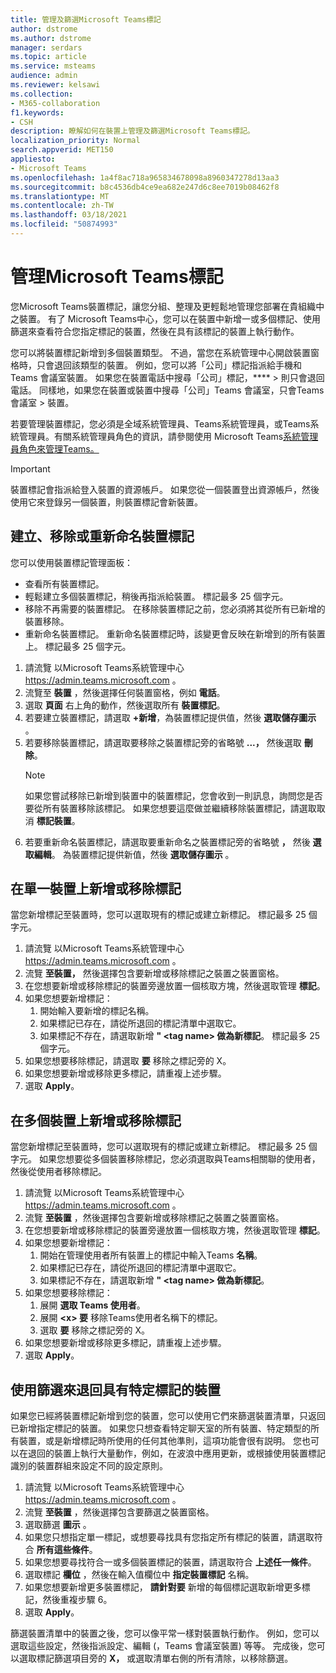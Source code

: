 ```yaml
---
title: 管理及篩選Microsoft Teams標記
author: dstrome
ms.author: dstrome
manager: serdars
ms.topic: article
ms.service: msteams
audience: admin
ms.reviewer: kelsawi
ms.collection:
- M365-collaboration
f1.keywords:
- CSH
description: 瞭解如何在裝置上管理及篩選Microsoft Teams標記。
localization_priority: Normal
search.appverid: MET150
appliesto:
- Microsoft Teams
ms.openlocfilehash: 1a4f8ac718a965834678098a8960347278d13aa3
ms.sourcegitcommit: b8c4536db4ce9ea682e247d6c8ee7019b08462f8
ms.translationtype: MT
ms.contentlocale: zh-TW
ms.lasthandoff: 03/18/2021
ms.locfileid: "50874993"
---
```

# <a name="manage-microsoft-teams-device-tags"></a>管理Microsoft Teams標記

您Microsoft Teams裝置標記，讓您分組、整理及更輕鬆地管理您部署在貴組織中之裝置。 有了 Microsoft Teams中心，您可以在裝置中新增一或多個標記、使用篩選來查看符合您指定標記的裝置，然後在具有該標記的裝置上執行動作。

您可以將裝置標記新增到多個裝置類型。 不過，當您在系統管理中心開啟裝置窗格時，只會退回該類型的裝置。 例如，您可以將「公司」標記指派給手機和Teams 會議室裝置。 如果您在裝置電話中搜尋「公司」標記，****  >  則只會退回電話。 同樣地，如果您在裝置或裝置中搜尋「公司」Teams 會議室，只會Teams 會議室  >  裝置。

若要管理裝置標記，您必須是全域系統管理員、Teams系統管理員，或Teams系統管理員。有關系統管理員角色的資訊，請參閱使用 Microsoft Teams[系統管理員角色來管理Teams。](../using-admin-roles.md)

> [!IMPORTANT]
> 裝置標記會指派給登入裝置的資源帳戶。 如果您從一個裝置登出資源帳戶，然後使用它來登錄另一個裝置，則裝置標記會新裝置。

## <a name="create-remove-or-rename-device-tags"></a>建立、移除或重新命名裝置標記

您可以使用裝置標記管理面板：

- 查看所有裝置標記。
- 輕鬆建立多個裝置標記，稍後再指派給裝置。 標記最多 25 個字元。
- 移除不再需要的裝置標記。 在移除裝置標記之前，您必須將其從所有已新增的裝置移除。
- 重新命名裝置標記。 重新命名裝置標記時，該變更會反映在新增到的所有裝置上。 標記最多 25 個字元。

1. 請流覽 以Microsoft Teams系統管理中心 https://admin.teams.microsoft.com 。
2. 流覽至 **裝置** ，然後選擇任何裝置窗格，例如 **電話**。
3. 選取 **頁面** 右上角的動作，然後選取所有 **裝置標記**。
4. 若要建立裝置標記，請選取 **+新增**，為裝置標記提供值，然後 **選取儲存圖示** 。
5. 若要移除裝置標記，請選取要移除之裝置標記旁的省略號 **...，** 然後選取 **刪除**。
    > [!NOTE]
    > 如果您嘗試移除已新增到裝置中的裝置標記，您會收到一則訊息，詢問您是否要從所有裝置移除該標記。 如果您想要這麼做並繼續移除裝置標記，請選取取消 **標記裝置**。
6. 若要重新命名裝置標記，請選取要重新命名之裝置標記旁的省略號 **，** 然後 **選取編輯**。 為裝置標記提供新值，然後 **選取儲存圖示** 。

## <a name="add-or-remove-tags-on-a-single-device"></a>在單一裝置上新增或移除標記

當您新增標記至裝置時，您可以選取現有的標記或建立新標記。 標記最多 25 個字元。

1. 請流覽 以Microsoft Teams系統管理中心 https://admin.teams.microsoft.com 。
2. 流覽 **至裝置，** 然後選擇包含要新增或移除標記之裝置之裝置窗格。
3. 在您想要新增或移除標記的裝置旁邊放置一個核取方塊，然後選取管理 **標記**。
4. 如果您想要新增標記：
    1. 開始輸入要新增的標記名稱。
    2. 如果標記已存在，請從所退回的標記清單中選取它。
    3. 如果標記不存在，請選取新增 **" \<tag name> 做為新標記**。 標記最多 25 個字元。
5. 如果您想要移除標記，請選取 **要** 移除之標記旁的 X。
6. 如果您想要新增或移除更多標記，請重複上述步驟。
7. 選取 **Apply**。

## <a name="add-or-remove-tags-on-multiple-devices"></a>在多個裝置上新增或移除標記

當您新增標記至裝置時，您可以選取現有的標記或建立新標記。 標記最多 25 個字元。 如果您想要從多個裝置移除標記，您必須選取與Teams相關聯的使用者，然後從使用者移除標記。

1. 請流覽 以Microsoft Teams系統管理中心 https://admin.teams.microsoft.com 。
2. 流覽 **至裝置** ，然後選擇包含要新增或移除標記之裝置之裝置窗格。
3. 在您想要新增或移除標記的裝置旁邊放置一個核取方塊，然後選取管理 **標記**。
4. 如果您想要新增標記：
    1. 開始在管理使用者所有裝置上的標記中輸入Teams **名稱**。
    2. 如果標記已存在，請從所退回的標記清單中選取它。
    3. 如果標記不存在，請選取新增 **" \<tag name> 做為新標記**。
5. 如果您想要移除標記：
    1. 展開 **選取 Teams 使用者**。
    2. 展開 **\<x> 要** 移除Teams使用者名稱下的標記。
    3. 選取 **要** 移除之標記旁的 X。
6. 如果您想要新增或移除更多標記，請重複上述步驟。
7. 選取 **Apply**。

## <a name="use-filters-to-return-devices-with-a-specific-tag"></a>使用篩選來退回具有特定標記的裝置

如果您已經將裝置標記新增到您的裝置，您可以使用它們來篩選裝置清單，只返回已新增指定標記的裝置。 如果您只想查看特定聊天室的所有裝置、特定類型的所有裝置，或是新增標記時所使用的任何其他準則，這項功能會很有説明。 您也可以在退回的裝置上執行大量動作，例如，在波浪中應用更新，或根據使用裝置標記識別的裝置群組來設定不同的設定原則。

1. 請流覽 以Microsoft Teams系統管理中心 https://admin.teams.microsoft.com 。
2. 流覽 **至裝置** ，然後選擇包含要篩選之裝置窗格。
3. 選取篩選 **圖示** 。
4. 如果您只想指定單一標記，或想要尋找具有您指定所有標記的裝置，請選取符合 **所有這些條件**。
5. 如果您想要尋找符合一或多個裝置標記的裝置，請選取符合 **上述任一條件**。
6. 選取標記 **欄位** ，然後在輸入值欄位中 **指定裝置標記** 名稱。
7. 如果您想要新增更多裝置標記， **請針對要** 新增的每個標記選取新增更多標記，然後重複步驟 6。
8. 選取 **Apply**。

篩選裝置清單中的裝置之後，您可以像平常一樣對裝置執行動作。 例如，您可以選取這些設定，然後指派設定、編輯 (，Teams 會議室裝置) 等等。 完成後，您可以選取標記篩選項目旁的 **X，** 或選取清單右側的所有清除，以移除篩選。 
